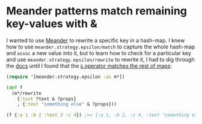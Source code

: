 # Meander patterns match remaining key-values with &

I wanted to use [Meander](https://github.com/noprompt/meander) to rewrite a specific key in a hash-map.
I knew how to use `meander.strategy.epsilon/match` to capture the whole hash-map and `assoc` a new value into it, but to learn how to check for a particular key and use `meander.strategy.epsilon/rewrite` to rewrite it, I had to dig through the [docs](https://github.com/noprompt/meander/tree/epsilon/doc) until I found that the [`&` operator matches the rest of maps](https://github.com/noprompt/meander/blob/epsilon/doc/operator-overview.md#rest):

```clojure
(require '[meander.strategy.epsilon :as m*])

(def f
  (m*/rewrite
    {:text ?text & ?props}
    , {:text "something else" & ?props}))

(f {:a 1 :b 2 :text 3 :c 4}) ;=> {:a 1, :b 2, :c 4, :text "something else"}
```
